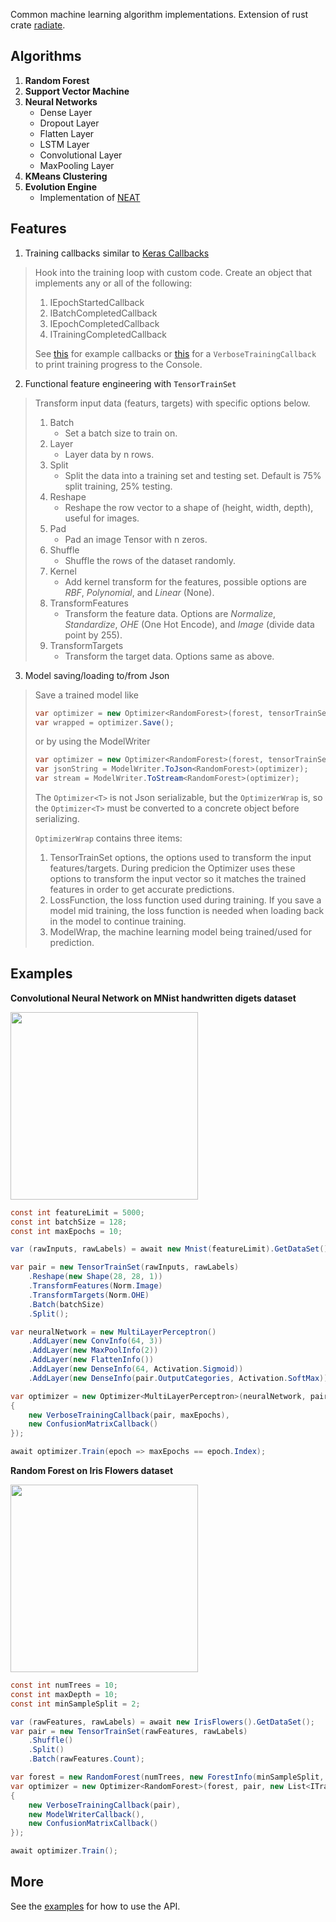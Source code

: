 Common machine learning algorithm implementations. Extension of rust crate [radiate](https://github.com/pkalivas/radiate).

## Algorithms
1. **Random Forest**
2. **Support Vector Machine**
3. **Neural Networks**
    - Dense Layer
    - Dropout Layer
    - Flatten Layer
    - LSTM Layer
    - Convolutional Layer
    - MaxPooling Layer
4. **KMeans Clustering**
5. **Evolution Engine**
    - Implementation of [NEAT](http://nn.cs.utexas.edu/downloads/papers/stanley.ec02.pdf)

## Features
1. Training callbacks similar to [Keras Callbacks](https://keras.io/api/callbacks/)
> Hook into the training loop with custom code. Create an object that implements any or all of the following:
> 1. IEpochStartedCallback
> 2. IBatchCompletedCallback
> 3. IEpochCompletedCallback
> 4. ITrainingCompletedCallback
> 
>See [this](https://github.com/pkalivas/Radiate.NET/tree/main/Radiate.Examples/Callbacks) for example callbacks or [this](https://github.com/pkalivas/Radiate.NET/blob/main/Radiate/Callbacks/VerboseTrainingCallback.cs) for a ```VerboseTrainingCallback``` to print training progress to the Console.

2. Functional feature engineering with ```TensorTrainSet```
> Transform input data (featurs, targets) with specific options below.
>1. Batch
>    - Set a batch size to train on.
>2. Layer
>    - Layer data by n rows.
>3. Split
>    - Split the data into a training set and testing set. Default is 75% split training, 25% testing.
>4. Reshape
>    - Reshape the row vector to a shape of (height, width, depth), useful for images.
>5. Pad
>    - Pad an image Tensor with n zeros.
>6. Shuffle
>    - Shuffle the rows of the dataset randomly.
>7. Kernel
>    - Add kernel transform for the features, possible options are *RBF*, *Polynomial*, and *Linear* (None).
>8. TransformFeatures
>    - Transform the feature data. Options are *Normalize*, *Standardize*, *OHE* (One Hot Encode), and *Image* (divide data point by 255).
>8. TransformTargets
>    - Transform the target data. Options same as above.
3. Model saving/loading to/from Json
> Save a trained model like
> ```c#
> var optimizer = new Optimizer<RandomForest>(forest, tensorTrainSet);
> var wrapped = optimizer.Save();
> ```
> or by using the ModelWriter
> ```c#
> var optimizer = new Optimizer<RandomForest>(forest, tensorTrainSet);
> var jsonString = ModelWriter.ToJson<RandomForest>(optimizer);
> var stream = ModelWriter.ToStream<RandomForest>(optimizer);
>```
> The ```Optimizer<T>``` is not Json serializable, but the ```OptimizerWrap``` is, so the ```Optimizer<T>``` must be converted to a concrete object before serializing.
>
>```OptimizerWrap``` contains three items:
> 1. TensorTrainSet options, the options used to transform the input features/targets. During predicion the Optimizer<T> uses these options to transform the input vector so it matches the trained features in order to get accurate predictions.
> 2. LossFunction, the loss function used during training. If you save a model mid training, the loss function is needed when loading back in the model to continue training.
> 3. ModelWrap, the machine learning model being trained/used for prediction.

## Examples

**Convolutional Neural Network on MNist handwritten digets dataset**

<img src="https://camo.githubusercontent.com/01c057a753e92a9bc70b8c45d62b295431851c09cffadf53106fc0aea7e2843f/687474703a2f2f692e7974696d672e636f6d2f76692f3051493378675875422d512f687164656661756c742e6a7067" width="300px">

```c#
const int featureLimit = 5000;
const int batchSize = 128;
const int maxEpochs = 10;

var (rawInputs, rawLabels) = await new Mnist(featureLimit).GetDataSet();

var pair = new TensorTrainSet(rawInputs, rawLabels)
    .Reshape(new Shape(28, 28, 1))
    .TransformFeatures(Norm.Image)
    .TransformTargets(Norm.OHE)
    .Batch(batchSize)
    .Split();

var neuralNetwork = new MultiLayerPerceptron()
    .AddLayer(new ConvInfo(64, 3))
    .AddLayer(new MaxPoolInfo(2))
    .AddLayer(new FlattenInfo())
    .AddLayer(new DenseInfo(64, Activation.Sigmoid))
    .AddLayer(new DenseInfo(pair.OutputCategories, Activation.SoftMax));

var optimizer = new Optimizer<MultiLayerPerceptron>(neuralNetwork, pair, new List<ITrainingCallback>
{
    new VerboseTrainingCallback(pair, maxEpochs),
    new ConfusionMatrixCallback()
});

await optimizer.Train(epoch => maxEpochs == epoch.Index);
```

**Random Forest on Iris Flowers dataset**

<img src="https://upload.wikimedia.org/wikipedia/commons/5/56/Iris_dataset_scatterplot.svg" width="300px">

```c#
const int numTrees = 10;
const int maxDepth = 10;
const int minSampleSplit = 2;

var (rawFeatures, rawLabels) = await new IrisFlowers().GetDataSet();
var pair = new TensorTrainSet(rawFeatures, rawLabels)
    .Shuffle()
    .Split()
    .Batch(rawFeatures.Count);

var forest = new RandomForest(numTrees, new ForestInfo(minSampleSplit, maxDepth));
var optimizer = new Optimizer<RandomForest>(forest, pair, new List<ITrainingCallback>
{
    new VerboseTrainingCallback(pair),
    new ModelWriterCallback(),
    new ConfusionMatrixCallback()
});

await optimizer.Train();
```

## More
See the [examples](https://github.com/pkalivas/Radiate.NET/tree/main/Radiate.Examples/Examples) for how to use the API.

